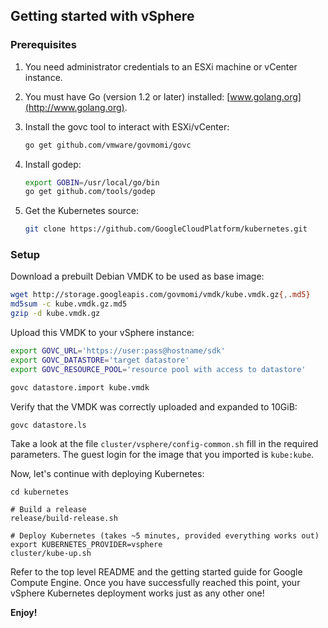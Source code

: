 ## Getting started with vSphere

### Prerequisites

1. You need administrator credentials to an ESXi machine or vCenter instance.
2. You must have Go (version 1.2 or later) installed: [www.golang.org](http://www.golang.org).
3. Install the govc tool to interact with ESXi/vCenter:

   ```sh
   go get github.com/vmware/govmomi/govc
   ```
4. Install godep:

   ```sh
   export GOBIN=/usr/local/go/bin
   go get github.com/tools/godep
   ```

5. Get the Kubernetes source:

   ```sh
   git clone https://github.com/GoogleCloudPlatform/kubernetes.git
   ```

### Setup

Download a prebuilt Debian VMDK to be used as base image:

```sh
wget http://storage.googleapis.com/govmomi/vmdk/kube.vmdk.gz{,.md5}
md5sum -c kube.vmdk.gz.md5
gzip -d kube.vmdk.gz
```

Upload this VMDK to your vSphere instance:

```sh
export GOVC_URL='https://user:pass@hostname/sdk'
export GOVC_DATASTORE='target datastore'
export GOVC_RESOURCE_POOL='resource pool with access to datastore'

govc datastore.import kube.vmdk
```

Verify that the VMDK was correctly uploaded and expanded to 10GiB:

```sh
govc datastore.ls
```

Take a look at the file `cluster/vsphere/config-common.sh` fill in the required
parameters. The guest login for the image that you imported is `kube:kube`.

Now, let's continue with deploying Kubernetes:

```
cd kubernetes

# Build a release
release/build-release.sh

# Deploy Kubernetes (takes ~5 minutes, provided everything works out)
export KUBERNETES_PROVIDER=vsphere
cluster/kube-up.sh
```

Refer to the top level README and the getting started guide for Google Compute
Engine. Once you have successfully reached this point, your vSphere Kubernetes
deployment works just as any other one!

**Enjoy!**
